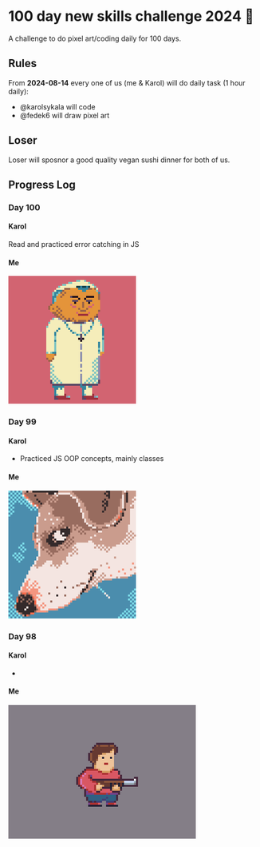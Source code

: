 # 100 day new skills challenge 2024 🤝
A challenge to do pixel art/coding daily for 100 days.

## Rules

From **2024-08-14** every one of us (me & Karol) will do daily task (1 hour daily):

- @karolsykala will code
- @fedek6 will draw pixel art

## Loser 

Loser will sposnor a good quality vegan sushi dinner for both of us. 

## Progress Log

### Day 100

#### Karol

Read and practiced error catching in JS

#### Me

<img src="pixelart/001.png" width="256" height="256">

### Day 99

#### Karol

- Practiced JS OOP concepts, mainly classes

#### Me

<img src="pixelart/002.png" width="256" height="256">

### Day 98

#### Karol

- 

#### Me

<img src="pixelart/003.png" width="376" height="268">